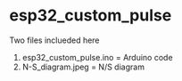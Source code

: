# esp32_custom_pulse

Two files inclueded here
1. esp32_custom_pulse.ino = Arduino code 
2. N-S_diagram.jpeg = N/S diagram

